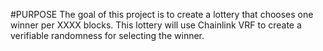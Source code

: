 #PURPOSE
The goal of this project is to create a lottery that chooses one winner per XXXX blocks. This lottery will use Chainlink VRF to create a verifiable randomness for selecting the winner. 